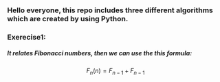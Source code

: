### Hello everyone, this repo includes three different algorithms which are created by using Python. 
### Exerecise1:
##### It relates Fibonacci numbers, then we can use the this formula:
$$F_n(n)=F_{n-1}+F_{n-1}$$
